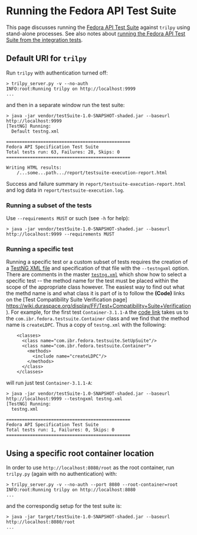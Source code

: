 # Running the Fedora API Test Suite

This page discusses running the [Fedora API Test Suite](https://github.com/fcrepo4-labs/Fedora-API-Test-Suite) against `trilpy` using stand-alone processes. See also notes about [running the Fedora API Test Suite from the integration tests](../README_secret.md#fedora-api-test-suite).

## Default URI for `trilpy`

Run `trilpy` with authentication turned off:

```
> trilpy_server.py -v --no-auth
INFO:root:Running trilpy on http://localhost:9999
...
```

and then in a separate window run the test suite:

```
> java -jar vendor/testSuite-1.0-SNAPSHOT-shaded.jar --baseurl http://localhost:9999
[TestNG] Running:
  Default testng.xml

===============================================
Fedora API Specification Test Suite
Total tests run: 63, Failures: 28, Skips: 0
===============================================

Writing HTML results:
	/...some...path.../report/testsuite-execution-report.html
```

Success and failure summary in `report/testsuite-execution-report.html` and log data in `report/testsuite-execution.log`.

### Running a subset of the tests

Use `--requirements MUST` or such (see `-h` for help):

```
> java -jar vendor/testSuite-1.0-SNAPSHOT-shaded.jar --baseurl http://localhost:9999 --requirements MUST
```

### Running a specific test

Running a specific test or a custom subset of tests requires the creation of a [TestNG XML file](http://testng.org/doc/documentation-main.html) and specification of that file with the `--testngxml` option. There are comments in the master [`testng.xml`](https://github.com/fcrepo4-labs/Fedora-API-Test-Suite/blob/master/src/main/resources/testng.xml) which show how to select a specific test -- the method name for the test must be placed within the scope of the appropriate class however. The easiest way to find out what the methd name is and what class it is part of is to follow the **(Code)** links on the [Test Compatibility Suite Verification page] https://wiki.duraspace.org/display/FF/Test+Compatibility+Suite+Verification). For example, for the first test `Container-3.1.1-A` the [code link](https://github.com/fcrepo4-labs/Fedora-API-Test-Suite/blob/master/src/main/java/com/ibr/fedora/testsuite/Container.java) takes us to the `com.ibr.fedora.testsuite.Container` class and we find that the method name is `createLDPC`. Thus a copy of `testng.xml` with the following:

```
    <classes>
      <class name="com.ibr.fedora.testsuite.SetUpSuite"/>
      <class name="com.ibr.fedora.testsuite.Container">
        <methods>
          <include name="createLDPC"/>
        </methods>
      </class>
    </classes>
```

will run just test `Container-3.1.1-A`:

```
> java -jar vendor/testSuite-1.0-SNAPSHOT-shaded.jar --baseurl http://localhost:9999 --testngxml testng.xml
[TestNG] Running:
  testng.xml

===============================================
Fedora API Specification Test Suite
Total tests run: 1, Failures: 0, Skips: 0
===============================================
```

## Using a specific root container location

In order to use `http://localhost:8080/root` as the root container, run `trilpy.py` (again with no authentication) with:

```
> trilpy_server.py -v --no-auth --port 8080 --root-container=root
INFO:root:Running trilpy on http://localhost:8080
...
```

and the correspondig setup for the test suite is:

```
> java -jar target/testSuite-1.0-SNAPSHOT-shaded.jar --baseurl http://localhost:8080/root
...
```

